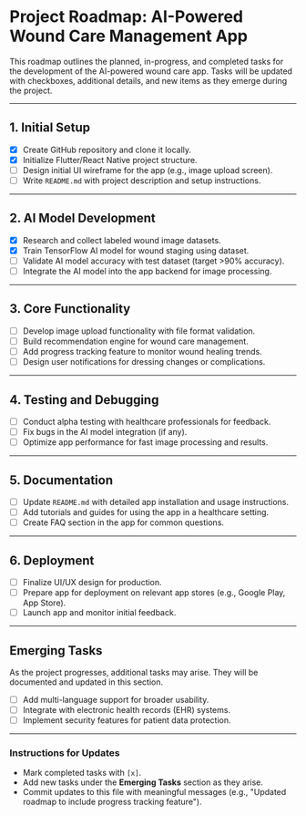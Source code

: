 
# Project Roadmap: AI-Powered Wound Care Management App

This roadmap outlines the planned, in-progress, and completed tasks for the development of the AI-powered wound care app. Tasks will be updated with checkboxes, additional details, and new items as they emerge during the project.

---

## 1. Initial Setup
- [x] Create GitHub repository and clone it locally.
- [x] Initialize Flutter/React Native project structure.
- [ ] Design initial UI wireframe for the app (e.g., image upload screen).
- [ ] Write `README.md` with project description and setup instructions.

---

## 2. AI Model Development
- [x] Research and collect labeled wound image datasets.
- [x] Train TensorFlow AI model for wound staging using dataset.
- [ ] Validate AI model accuracy with test dataset (target >90% accuracy).
- [ ] Integrate the AI model into the app backend for image processing.

---

## 3. Core Functionality
- [ ] Develop image upload functionality with file format validation.
- [ ] Build recommendation engine for wound care management.
- [ ] Add progress tracking feature to monitor wound healing trends.
- [ ] Design user notifications for dressing changes or complications.

---

## 4. Testing and Debugging
- [ ] Conduct alpha testing with healthcare professionals for feedback.
- [ ] Fix bugs in the AI model integration (if any).
- [ ] Optimize app performance for fast image processing and results.

---

## 5. Documentation
- [ ] Update `README.md` with detailed app installation and usage instructions.
- [ ] Add tutorials and guides for using the app in a healthcare setting.
- [ ] Create FAQ section in the app for common questions.

---

## 6. Deployment
- [ ] Finalize UI/UX design for production.
- [ ] Prepare app for deployment on relevant app stores (e.g., Google Play, App Store).
- [ ] Launch app and monitor initial feedback.

---

## Emerging Tasks
As the project progresses, additional tasks may arise. They will be documented and updated in this section.

- [ ] Add multi-language support for broader usability.
- [ ] Integrate with electronic health records (EHR) systems.
- [ ] Implement security features for patient data protection.

---

### Instructions for Updates
- Mark completed tasks with `[x]`.
- Add new tasks under the **Emerging Tasks** section as they arise.
- Commit updates to this file with meaningful messages (e.g., "Updated roadmap to include progress tracking feature").

